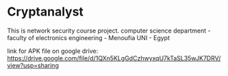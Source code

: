 # Cryptanalyst
This is network security course project. computer science department - faculty of electronics engineering - Menoufia UNI - Egypt

link for APK file on google drive:
https://drive.google.com/file/d/1QXn5KLgGdCzhwyxqU7kTaSL35wJK7DRV/view?usp=sharing
